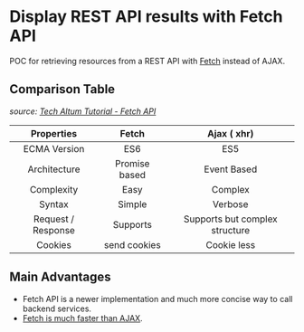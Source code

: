 # Display REST API results with Fetch API

POC for retrieving resources from a REST API with [Fetch](https://developer.mozilla.org/en-US/docs/Web/API/Fetch_API/Using_Fetch) instead of AJAX.

## Comparison Table

*source: [Tech Altum Tutorial - Fetch API](https://tutorial.techaltum.com/fetch-api.html)*

|     Properties     |     Fetch     |          Ajax ( xhr)           |
|:------------------:|:-------------:|:------------------------------:|
|    ECMA Version    | ES6           | ES5                            |
|    Architecture    | Promise based | Event Based                    |
|     Complexity     | Easy          | Complex                        |
|       Syntax       | Simple        | Verbose                        |
| Request / Response | Supports      | Supports but complex structure |
|       Cookies      | send cookies  | Cookie less                    |

## Main Advantages

- Fetch API is a newer implementation and much more concise way to call backend services.
- [Fetch is much faster than AJAX](https://stackoverflow.com/questions/70882625/fetch-vs-ajax-vs-xmlhttprequest-why-is-fetch-so-much-more-incredibly-fast).